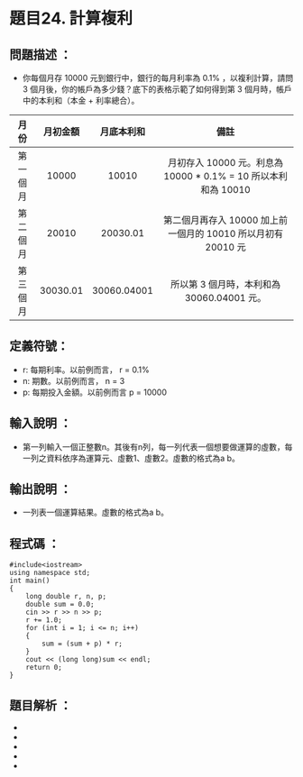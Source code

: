 # 題目24. 計算複利

## 問題描述 ：
* 你每個月存 10000 元到銀行中，銀行的每月利率為 0.1% ，以複利計算，請問 3 個月後，你的帳戶為多少錢？底下的表格示範了如何得到第 3 個月時，帳戶中的本利和（本金 + 利率總合）。

|   月份  | 月初金額 | 月底本利和 | 備註 |
| :-----: | :-----: | :-------: | :--: |
| 第一個月 |  10000  | 	 10010   |月初存入 10000 元。利息為 10000 * 0.1% = 10 所以本利和為 10010|
| 第二個月 |  20010  | 20030.01  |第二個月再存入 10000 加上前一個月的 10010 所以月初有 20010 元 |
| 第三個月 |30030.01 |30060.04001|所以第 3 個月時，本利和為 30060.04001 元。|
## 定義符號：

* r: 每期利率。以前例而言， r = 0.1%
* n: 期數。以前例而言， n = 3
* p: 每期投入金額。以前例而言 p = 10000

## 輸入說明 ：

* 第一列輸入一個正整數n。其後有n列，每一列代表一個想要做運算的虛數，每一列之資料依序為運算元、虛數1、虛數2。虛數的格式為a b。

## 輸出說明 ：

* 一列表一個運算結果。虛數的格式為a b。

## 程式碼 ：

    #include<iostream>    
    using namespace std;   
    int main()  
    {  
        long double r, n, p;  
        double sum = 0.0;
        cin >> r >> n >> p;  
        r += 1.0;  
        for (int i = 1; i <= n; i++) 
        {  
            sum = (sum + p) * r;  
        }  
        cout << (long long)sum << endl;    
        return 0;  
    }  
## 題目解析 ：

*  
*  
*  
*  
*  
